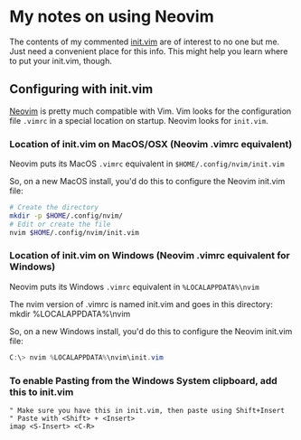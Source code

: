 # My notes on using Neovim

The contents of my commented [init.vim](init.vim) are of interest to no one but me. Just need a convenient place for this info. This might help you learn where to put your init.vim, though.

## Configuring with init.vim

[Neovim](https://neovim.io) is pretty much compatible with Vim. Vim looks for the configuration file
`.vimrc` in a special location on startup. Neovim looks for `init.vim`.

### Location of init.vim on MacOS/OSX (Neovim .vimrc equivalent)

Neovim puts its MacOS `.vimrc` equivalent in `$HOME/.config/nvim/init.vim`

So, on a new MacOS install, you'd do this to configure the Neovim init.vim file:

```bash
# Create the directory
mkdir -p $HOME/.config/nvim/
# Edit or create the file
nvim $HOME/.config/nvim/init.vim
```

### Location of init.vim on Windows (Neovim .vimrc equivalent for Windows)

Neovim puts its Windows `.vimrc` equivalent in `%LOCALAPPDATA%\nvim`

The nvim version of .vimrc is named init.vim and goes in this directory:
mkdir  %LOCALAPPDATA%\nvim

So, on a new Windows install, you'd do this to configure the Neovim init.vim file:

```powershell
C:\> nvim %LOCALAPPDATA%\nvim\init.vim
```

### To enable Pasting from the Windows System clipboard, add this to init.vim
```vim
" Make sure you have this in init.vim, then paste using Shift+Insert
" Paste with <Shift> + <Insert>
imap <S-Insert> <C-R>
```
